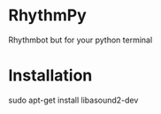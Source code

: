 # RhythmPy
Rhythmbot but for your python terminal



Installation
============
sudo apt-get install libasound2-dev
